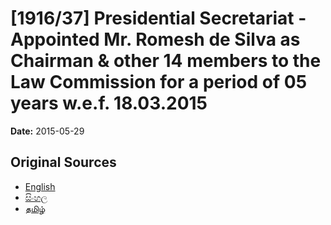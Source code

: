 # [1916/37] Presidential Secretariat - Appointed Mr. Romesh de Silva as Chairman & other 14 members to the Law Commission for a period of 05 years w.e.f. 18.03.2015

**Date:** 2015-05-29

## Original Sources

- [English](https://documents.gov.lk/view/extra-gazettes/2015/5/1916-37_E.pdf)
- [සිංහල](https://documents.gov.lk/view/extra-gazettes/2015/5/1916-37_S.pdf)
- [தமிழ்](https://documents.gov.lk/view/extra-gazettes/2015/5/1916-37_T.pdf)
